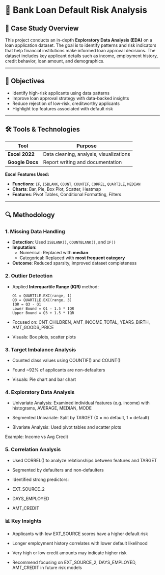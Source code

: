 # 🏦 Bank Loan Default Risk Analysis

## 📘 Case Study Overview

This project conducts an in-depth **Exploratory Data Analysis (EDA)** on a loan application dataset. The goal is to identify patterns and risk indicators that help financial institutions make informed loan approval decisions. The dataset includes key applicant details such as income, employment history, credit behavior, loan amount, and demographics.

---

## 🎯 Objectives

- Identify high-risk applicants using data patterns
- Improve loan approval strategy with data-backed insights
- Reduce rejection of low-risk, creditworthy applicants
- Highlight top features associated with default risk

---

## 🛠️ Tools & Technologies

| Tool           | Purpose                                      |
|----------------|----------------------------------------------|
| **Excel 2022** | Data cleaning, analysis, visualizations      |
| **Google Docs**| Report writing and documentation             |

**Excel Features Used:**

- **Functions**: `IF`, `ISBLANK`, `COUNT`, `COUNTIF`, `CORREL`, `QUARTILE`, `MEDIAN`
- **Charts**: Bar, Pie, Box Plot, Scatter, Heatmap
- **Features**: Pivot Tables, Conditional Formatting, Filters

---

## 🔍 Methodology

### 1. Missing Data Handling
- **Detection**: Used `ISBLANK()`, `COUNTBLANK()`, and `IF()`
- **Imputation**:
  - Numerical: Replaced with **median**
  - Categorical: Replaced with **most frequent category**
- **Outcome**: Reduced sparsity, improved dataset completeness

### 2. Outlier Detection
- Applied **Interquartile Range (IQR)** method:
  ```excel
  Q1 = QUARTILE.EXC(range, 1)
  Q3 = QUARTILE.EXC(range, 3)
  IQR = Q3 - Q1
  Lower Bound = Q1 - 1.5 * IQR
  Upper Bound = Q3 + 1.5 * IQR
- Focused on: CNT_CHILDREN, AMT_INCOME_TOTAL, YEARS_BIRTH, AMT_GOODS_PRICE

- Visuals: Box plots, scatter plots

### 3. Target Imbalance Analysis
- Counted class values using COUNTIF() and COUNT()

- Found ~92% of applicants are non-defaulters

- Visuals: Pie chart and bar chart

### 4. Exploratory Data Analysis
- Univariate Analysis: Examined individual features (e.g. income) with histograms, AVERAGE, MEDIAN, MODE

- Segmented Univariate: Split by TARGET (0 = no default, 1 = default)

- Bivariate Analysis: Used pivot tables and scatter plots

Example: Income vs Avg Credit

### 5. Correlation Analysis
- Used CORREL() to analyze relationships between features and TARGET

- Segmented by defaulters and non-defaulters

- Identified strong predictors:
- EXT_SOURCE_2

- DAYS_EMPLOYED

- AMT_CREDIT

### 📊 Key Insights
- Applicants with low EXT_SOURCE scores have a higher default risk

- Longer employment history correlates with lower default likelihood

- Very high or low credit amounts may indicate higher risk

- Recommend focusing on EXT_SOURCE_2, DAYS_EMPLOYED, AMT_CREDIT in future risk models
